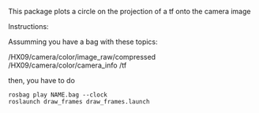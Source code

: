 This package plots a circle on the projection of a tf onto the camera image

Instructions:

Assumming you have a bag with these topics: 

/HX09/camera/color/image_raw/compressed
/HX09/camera/color/camera_info
/tf


then, you have to do

```
rosbag play NAME.bag --clock
roslaunch draw_frames draw_frames.launch 
```
